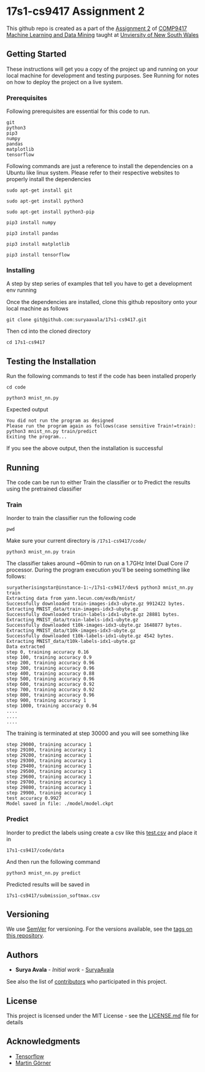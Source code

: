 # 17s1-cs9417 Assignment 2
This github repo is created as a part of the [Assignment 2](http://www.cse.unsw.edu.au/~mike/comp9417/ass2_proj.html/) of [COMP9417 Machine Learning and Data Mining](http://www.cse.unsw.edu.au/~cs9417) taught at [Unviersity of New South Wales](https://www.unsw.edu.au)

## Getting Started

These instructions will get you a copy of the project up and running on your local machine for development and testing purposes. See Running for notes on how to deploy the project on a live system.

### Prerequisites

Following prerequisites are essential for this code to run.

```
git
python3
pip3
numpy
pandas
matplotlib
tensorflow
```

Following commands are just a reference to install the dependencies on a Ubuntu like linux system. Please refer to their respective websites to properly install the dependencies

```
sudo apt-get install git

sudo apt-get install python3

sudo apt-get install python3-pip

pip3 install numpy

pip3 install pandas

pip3 install matplotlib

pip3 install tensorflow
```

### Installing

A step by step series of examples that tell you have to get a development env running

Once the dependencies are installed, clone this github repository onto your local machine as follows
```
git clone git@github.com:suryaavala/17s1-cs9417.git
```

Then cd into the cloned directory 

```
cd 17s1-cs9417
```

## Testing the Installation

Run the following commands to test if the code has been installed properly

```
cd code

python3 mnist_nn.py
```

Expected output
```
You did not run the program as designed
Please run the program again as follows(case sensitive Train!=train): 
python3 mnist_nn.py train/predict
Exiting the program...
```
If you see the above output, then the installation is successful

## Running 

The code can be run to either Train the classifier or to Predict the results using the pretrained classifier

### Train
Inorder to train the classifier run the following code

```
pwd
```
Make sure your current directory is ```/17s1-cs9417/code/```

```
python3 mnist_nn.py train

```
The classifier takes around ~60min to run on a 1.7GHz Intel Dual Core i7 processor.
During the program execution you'll be seeing something like follows:
```
suryatherisingstar@instance-1:~/17s1-cs9417/dev$ python3 mnist_nn.py train
Extracting data from yann.lecun.com/exdb/mnist/
Successfully downloaded train-images-idx3-ubyte.gz 9912422 bytes.
Extracting MNIST_data/train-images-idx3-ubyte.gz
Successfully downloaded train-labels-idx1-ubyte.gz 28881 bytes.
Extracting MNIST_data/train-labels-idx1-ubyte.gz
Successfully downloaded t10k-images-idx3-ubyte.gz 1648877 bytes.
Extracting MNIST_data/t10k-images-idx3-ubyte.gz
Successfully downloaded t10k-labels-idx1-ubyte.gz 4542 bytes.
Extracting MNIST_data/t10k-labels-idx1-ubyte.gz
Data extracted
step 0, training accuracy 0.16
step 100, training accuracy 0.9
step 200, training accuracy 0.96
step 300, training accuracy 0.96
step 400, training accuracy 0.88
step 500, training accuracy 0.96
step 600, training accuracy 0.92
step 700, training accuracy 0.92
step 800, training accuracy 0.96
step 900, training accuracy 1
step 1000, training accuracy 0.94
....
....
....
```
The training is terminated at step 30000 and you will see something like
```
step 29000, training accuracy 1
step 29100, training accuracy 1
step 29200, training accuracy 1
step 29300, training accuracy 1
step 29400, training accuracy 1
step 29500, training accuracy 1
step 29600, training accuracy 1
step 29700, training accuracy 1
step 29800, training accuracy 1
step 29900, training accuracy 1
test accuracy 0.9927
Model saved in file: ./model/model.ckpt
```
### Predict

Inorder to predict the labels using create a csv like this [test.csv](https://www.kaggle.com/c/digit-recognizer/data) and place it in 
```
17s1-cs9417/code/data
```

And then run the following command
```
python3 mnist_nn.py predict
```
Predicted results will be saved in 
```
17s1-cs9417/submission_softmax.csv
```

## Versioning

We use [SemVer](http://semver.org/) for versioning. For the versions available, see the [tags on this repository](https://github.com/suryaavala/17s1-cs9417/tags). 

## Authors

* **Surya Avala** - *Initial work* - [SuryaAvala](https://github.com/suryaavala)

See also the list of [contributors](https://github.com/suryaavala/17s1-cs9417/contributors) who participated in this project.

## License

This project is licensed under the MIT License - see the [LICENSE.md](LICENSE.md) file for details

## Acknowledgments

* [Tensorflow](https://tensorflow.org)
* [Martin Görner](https://twitter.com/martin_gorner)


